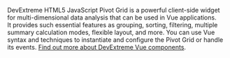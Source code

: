 DevExtreme HTML5 JavaScript Pivot Grid is&nbsp;a&nbsp;powerful client-side widget for multi-dimensional data analysis that can be&nbsp;used in Vue applications. It&nbsp;provides such essential features as&nbsp;grouping, sorting, filtering, multiple summary calculation modes, flexible layout, and more. You can use Vue syntax and techniques to&nbsp;instantiate and configure the Pivot Grid or&nbsp;handle its events. [Find out more about DevExtreme Vue components](/Documentation/Guide/Vue_Components/DevExtreme_Vue_Components/).